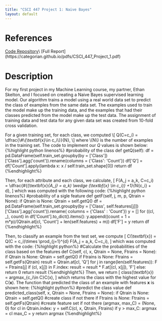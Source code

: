 ```yaml
---
title: "CSCI 447 Project 1: Naive Bayes"
layout: default
---
```

<title>{{page.title}}</title>

<h1>References</h1>
<a href = "https://github.com/CategorIAN/CSCI447_Project_1">Code Repository</a>\
[Full Report](https://categorian.github.io/pdfs/CSCI_447_Project_1.pdf)

<h1>Description</h1>

<p>
For my first project in my Machine Learning course, my partner, Ethan Skelton, and I focused on creating a Naive Bayes supervised learning model. Our algorithm trains a model using a real world data set to predict the class of examples from the same data set. The examples used to train the model make up the training data, and the examples that had their classes predicted from the model make up the test data. The assignment of training data and test data for any given data set was created from 10-fold cross validation. 
</p>

<p>
For a given training set, for each class, we computed
\[
Q(C=c_i) = \dfrac{\#\{\textbf{x}\in c_i\}}{N},
\]
where \(N\) is the number of examples in the training set. The code to implement our <i>Q</i> values is shown below:
{%highlight python linenos%}
#probability of the class
def getQ(self):
        df = pd.DataFrame(self.train_set.groupby(by = ['Class'])['Class'].agg('count')).rename(columns =
                                                                                               {'Class': 'Count'})
        df['Q'] = df['Count'].apply(lambda x: x / self.train_set.shape[0])
        return df
{%endhighlight%}
  
  
Then, for each attribute and each class, we calculate, 
\[
F(A_j = a_k, C=c_i) = \dfrac{\#\{(\textbf{x}_{A_j} = a_k) \wedge (\textbf{x} \in c_i)\} +1}{N_{c_i} + d},
\]
which was computed with the following code:
{%highlight python linenos%}
#probability of a sigle feature 
    def getF(self, j, m, p, Qtrain = None): 
        if Qtrain is None: Qtrain = self.getQ()
        df = pd.DataFrame(self.train_set.groupby(by = ['Class', self.features[j]])['Class'].agg('count')).rename(
                                                                                        columns = {'Class' : 'Count'})
        y = []
        for ((cl, _), count) in df['Count'].to_dict().items():
            y.append((count + 1 + m*p)/(Qtrain.at[cl, 'Count'] + len(self.features) + m)) 
        df['F'] = y
        return df
{%endhighlight%}

Then, to classify an example from the test set, we compute 
\[
C(\textbf{x}) = Q(C = c_i)\times \prod_{j=1}^{d} F(A_j = a_k, C=c_i),
\]
which was computed with the code:
{%highlight python%}
#Calculate the probabilities of the class based on the features
    def C(self, cl, x, Qtrain = None, Ftrains = None):
        if Qtrain is None: Qtrain = self.getQ()
        if Ftrains is None: Ftrains = self.getFs(Qtrain)
        result = Qtrain.at[cl, 'Q']
        for j in range(len(self.features)):
            F = Ftrains[j]
            if (cl, x[j]) in F.index:
                result = result * F.at[(cl, x[j]), 'F']
            else: return 0
        return result
{%endhighlight%}
Then, we return 
\[
class(\textbf{x}) = argmax_{c_i\in C}C(x),
\]
which returns the class with the highest value for C(<b>x</b>). The function that predicted the class of an example with features <b>x</b> is shown here:
{%highlight python%}
#predict the class value
    def predicted_class(self, x, Qtrain = None, Ftrains = None):
        if Qtrain is None: Qtrain = self.getQ()  #create class if not there
        if Ftrains is None: Ftrains = self.getFs(Qtrain)  #create feature set if not there
        (argmax, max_C) = (None, 0) 
        for cl in Qtrain.index:
            y = self.C(cl, x, Qtrain, Ftrains)
            if y > max_C:
                argmax = cl
                max_C = y
        return argmax
{%endhighlight%}
</p>
